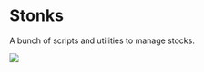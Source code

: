 # Stonks

A bunch of scripts and utilities to manage stocks.

![](https://media3.giphy.com/media/YnkMcHgNIMW4Yfmjxr/200.gif)
